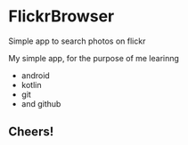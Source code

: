 # FlickrBrowser
Simple app to search photos on flickr

My  simple app, for the purpose of me learinng
- android
- kotlin
- git
- and github



## Cheers!
